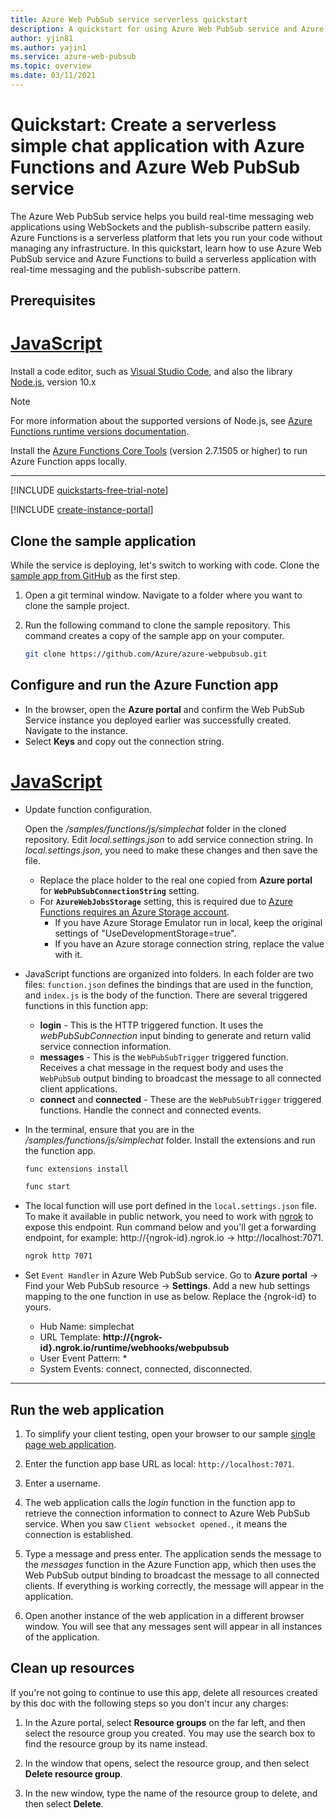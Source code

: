 ```yaml
---
title: Azure Web PubSub service serverless quickstart
description: A quickstart for using Azure Web PubSub service and Azure Functions to a serverless application.
author: yjin81
ms.author: yajin1
ms.service: azure-web-pubsub
ms.topic: overview 
ms.date: 03/11/2021
---
```


# Quickstart: Create a serverless simple chat application with Azure Functions and Azure Web PubSub service 

The Azure Web PubSub service helps you build real-time messaging web applications using WebSockets and the publish-subscribe pattern easily. Azure Functions is a serverless platform that lets you run your code without managing any infrastructure. In this quickstart, learn how to use Azure Web PubSub service and Azure Functions to build a serverless application with real-time messaging and the publish-subscribe pattern.

## Prerequisites

# [JavaScript](#tab/javascript)

Install a code editor, such as [Visual Studio Code](https://code.visualstudio.com/), and also the library [Node.js](https://nodejs.org/en/download/), version 10.x

   > [!NOTE]
   > For more information about the supported versions of Node.js, see [Azure Functions runtime versions documentation](../azure-functions/functions-versions.md#languages).

Install the [Azure Functions Core Tools](https://github.com/Azure/azure-functions-core-tools#installing) (version 2.7.1505 or higher) to run Azure Function apps locally.

---

[!INCLUDE [quickstarts-free-trial-note](../../includes/quickstarts-free-trial-note.md)]

[!INCLUDE [create-instance-portal](includes/create-instance-portal.md)]

## Clone the sample application

While the service is deploying, let's switch to working with code. Clone the [sample app from GitHub](https://github.com/Azure/azure-webpubsub/tree/main/samples/functions/js/simplechat) as the first step.

1. Open a git terminal window. Navigate to a folder where you want to clone the sample project.

1. Run the following command to clone the sample repository. This command creates a copy of the sample app on your computer.

    ```bash
    git clone https://github.com/Azure/azure-webpubsub.git
    ```

## Configure and run the Azure Function app

- In the browser, open the **Azure portal** and confirm the Web PubSub Service instance you deployed earlier was successfully created. Navigate to the instance.
- Select **Keys** and copy out the connection string.

# [JavaScript](#tab/javascript)

- Update function configuration.

  Open the */samples/functions/js/simplechat* folder in the cloned repository. Edit *local.settings.json* to add service connection string.
  In *local.settings.json*, you need to make these changes and then save the file.
    - Replace the place holder *<connection-string>* to the real one copied from **Azure portal** for **`WebPubSubConnectionString`** setting. 
    - For **`AzureWebJobsStorage`** setting, this is required due to [Azure Functions requires an Azure Storage account](https://docs.microsoft.com/azure/azure-functions/storage-considerations).
        - If you have Azure Storage Emulator run in local, keep the original settings of "UseDevelopmentStorage=true".
        - If you have an Azure storage connection string, replace the value with it.
 
- JavaScript functions are organized into folders. In each folder are two files: `function.json` defines the bindings that are used in the function, and `index.js` is the body of the function. There are several triggered functions in this function app:

    - **login** - This is the HTTP triggered function. It uses the *webPubSubConnection* input binding to generate and return valid service connection information.
    - **messages** - This is the `WebPubSubTrigger` triggered function. Receives a chat message in the request body and uses the `WebPubSub` output binding to broadcast the message to all connected client applications.
    - **connect** and **connected** - These are the `WebPubSubTrigger` triggered functions. Handle the connect and connected events.

- In the terminal, ensure that you are in the */samples/functions/js/simplechat* folder. Install the extensions and run the function app.

    ```bash
    func extensions install

    func start
    ```

- The local function will use port defined in the `local.settings.json` file. To make it available in public network, you need to work with [ngrok](https://ngrok.com) to expose this endpoint. Run command below and you'll get a forwarding endpoint, for example: http://{ngrok-id}.ngrok.io -> http://localhost:7071.

    ```bash
    ngrok http 7071
    ```    

- Set `Event Handler` in Azure Web PubSub service. Go to **Azure portal** -> Find your Web PubSub resource -> **Settings**. Add a new hub settings mapping to the one function in use as below. Replace the {ngrok-id} to yours.

   - Hub Name: simplechat
   - URL Template: **http://{ngrok-id}.ngrok.io/runtime/webhooks/webpubsub**
   - User Event Pattern: *
   - System Events: connect, connected, disconnected.

---

## Run the web application

1. To simplify your client testing, open your browser to our sample [single page web application](http://jialinxin.github.io/webpubsub/). 

1. Enter the function app base URL as local: `http://localhost:7071`.

1. Enter a username.

1. The web application calls the *login* function in the function app to retrieve the connection information to connect to Azure Web PubSub service. When you saw `Client websocket opened.`, it means the connection is established. 

1. Type a message and press enter. The application sends the message to the *messages* function in the Azure Function app, which then uses the Web PubSub output binding to broadcast the message to all connected clients. If everything is working correctly, the message will appear in the application.

1. Open another instance of the web application in a different browser window. You will see that any messages sent will appear in all instances of the application.

## Clean up resources

If you're not going to continue to use this app, delete all resources created by this doc with the following steps so you don't incur any charges:

1. In the Azure portal, select **Resource groups** on the far left, and then select the resource group you created. You may use the search box to find the resource group by its name instead.

1. In the window that opens, select the resource group, and then select **Delete resource group**.

1. In the new window, type the name of the resource group to delete, and then select **Delete**.
